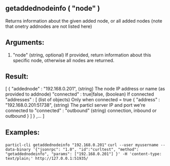 ## getaddednodeinfo ( "node" )

Returns information about the given added node, or all added nodes
(note that onetry addnodes are not listed here)

## Arguments:
1. "node"   (string, optional) If provided, return information about this specific node, otherwise all nodes are returned.

## Result:
[
  {
    "addednode" : "192.168.0.201",   (string) The node IP address or name (as provided to addnode)
    "connected" : true|false,          (boolean) If connected
    "addresses" : [                    (list of objects) Only when connected = true
       {
         "address" : "192.168.0.201:51738", (string) The particl server IP and port we're connected to
         "connected" : "outbound"           (string) connection, inbound or outbound
       }
     ]
  }
  ,...
]

## Examples:
`particl-cli getaddednodeinfo "192.168.0.201"`
`curl --user myusername --data-binary '{"jsonrpc": "1.0", "id":"curltest", "method": "getaddednodeinfo", "params": ["192.168.0.201"] }' -H 'content-type: text/plain;' http://127.0.0.1:51935/`
